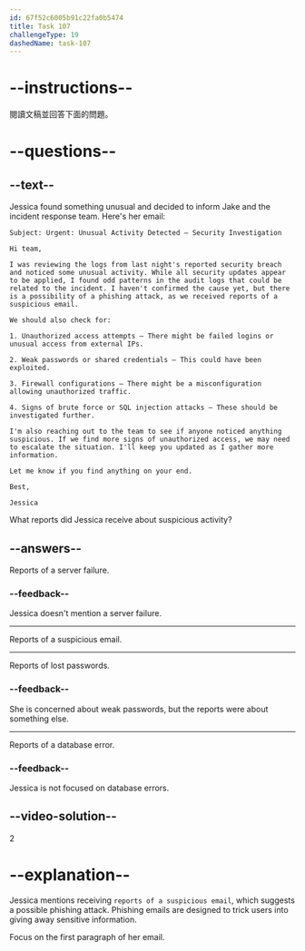 ```yaml
---
id: 67f52c6005b91c22fa0b5474
title: Task 107
challengeType: 19
dashedName: task-107
---
```


<!-- READING -->

# --instructions--

閱讀文稿並回答下面的問題。

# --questions--

## --text--

Jessica found something unusual and decided to inform Jake and the incident response team. Here's her email:

`Subject: Urgent: Unusual Activity Detected – Security Investigation`

`Hi team,`

`I was reviewing the logs from last night's reported security breach and noticed some unusual activity. While all security updates appear to be applied, I found odd patterns in the audit logs that could be related to the incident. I haven't confirmed the cause yet, but there is a possibility of a phishing attack, as we received reports of a suspicious email.`

`We should also check for:`

`1. Unauthorized access attempts – There might be failed logins or unusual access from external IPs.`

`2. Weak passwords or shared credentials – This could have been exploited.`

`3. Firewall configurations – There might be a misconfiguration allowing unauthorized traffic.`

`4. Signs of brute force or SQL injection attacks – These should be investigated further.`

`I'm also reaching out to the team to see if anyone noticed anything suspicious. If we find more signs of unauthorized access, we may need to escalate the situation. I'll keep you updated as I gather more information.`

`Let me know if you find anything on your end.`

`Best,`

`Jessica`

What reports did Jessica receive about suspicious activity?

## --answers--

Reports of a server failure.

### --feedback--

Jessica doesn't mention a server failure.

---

Reports of a suspicious email.

---

Reports of lost passwords.

### --feedback--

She is concerned about weak passwords, but the reports were about something else.

---

Reports of a database error.

### --feedback--

Jessica is not focused on database errors.

## --video-solution--

2

# --explanation--

Jessica mentions receiving `reports of a suspicious email`, which suggests a possible phishing attack. Phishing emails are designed to trick users into giving away sensitive information.

Focus on the first paragraph of her email.
